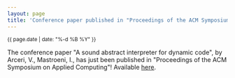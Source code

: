 ```yaml
---
layout: page
title: 'Conference paper published in "Proceedings of the ACM Symposium on Applied Computing"!'
---
```


<small>{{ page.date | date: "%-d %B %Y" }}</small>

The conference paper "A sound abstract interpreter for dynamic code", by Arceri, V., Mastroeni, I., has just been published in "Proceedings of the ACM Symposium on Applied Computing"! Available [here](https://doi.org/10.1145/3341105.3373964).

